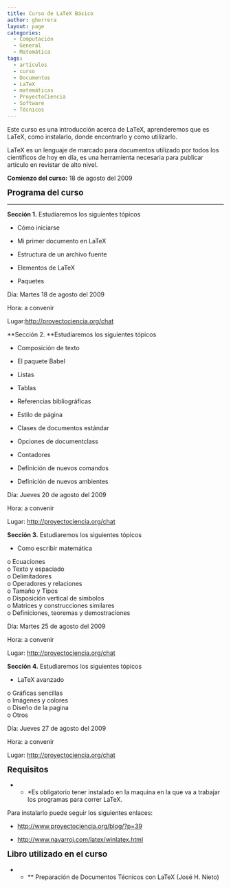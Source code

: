 ```yaml
---
title: Curso de LaTeX Básico
author: gherrera
layout: page
categories:
  - Computación
  - General
  - Matemática
tags:
  - artículos
  - curso
  - Documentos
  - LaTeX
  - matemáticas
  - ProyectoCiencia
  - Software
  - Técnicos
---
```

Este curso es una introducción acerca de LaTeX, aprenderemos que es LaTeX, como instalarlo, donde encontrarlo y como utilizarlo.

LaTeX es un lenguaje de marcado para documentos utilizado por todos los científicos de hoy en día, es una herramienta necesaria para publicar articulo en revistar de alto nivel.

**Comienzo del curso:** 18 de agosto del 2009

<span style="font-size: 14pt; line-height: 1.3em;"><strong>Programa del curso</strong></span>

* * *

**Sección 1.** Estudiaremos los siguientes tópicos</p> 

* Cómo iniciarse

* Mi primer documento en LaTeX

* Estructura de un archivo fuente

* Elementos de LaTeX

* Paquetes

Día: Martes 18 de agosto del 2009

Hora: a convenir

Lugar:<a href="http://proyectociencia.org/chat" target="_blank">http://proyectociencia.org/chat</a>

**Sección 2. **Estudiaremos los siguientes tópicos

* Composición de texto

* El paquete Babel

* Listas

* Tablas

* Referencias bibliográficas

* Estilo de página

* Clases de documentos estándar

* Opciones de documentclass

* Contadores

* Definición de nuevos comandos

* Definición de nuevos ambientes

Día: Jueves 20 de agosto del 2009

Hora: a convenir

Lugar: <a href="http://proyectociencia.org/chat" target="_blank">http://proyectociencia.org/chat</a>

**Sección 3.** Estudiaremos los siguientes tópicos

* Como escribir matemática

o Ecuaciones  
o Texto y espaciado  
o Delimitadores  
o Operadores y relaciones  
o Tamaño y Tipos  
o Disposición vertical de símbolos  
o Matrices y construcciones similares  
o Definiciones, teoremas y demostraciones

Día: Martes 25 de agosto del 2009

Hora: a convenir

Lugar: <a href="http://proyectociencia.org/chat" target="_blank">http://proyectociencia.org/chat</a>

**Sección 4.** Estudiaremos los siguientes tópicos

* LaTeX avanzado

o Gráficas sencillas  
o Imágenes y colores  
o Diseño de la pagina  
o Otros

Día: Jueves 27 de agosto del 2009

Hora: a convenir

Lugar: <a href="http://proyectociencia.org/chat" target="_blank">http://proyectociencia.org/chat</a>

**<span style="font-size: 14pt; line-height: 1.3em;">Requisitos</span>**

* * *Es obligatorio tener instalado en la maquina en la que va a trabajar los programas para correr LaTeX.</p> 

Para instalarlo puede seguir los siguientes enlaces:

* <a href="../?p=39" target="_blank">http://www.proyectociencia.org/blog/?p=39</a>

* <a href="http://www.navarroj.com/latex/winlatex.html" target="_blank">http://www.navarroj.com/latex/winlatex.html</a>

**<span style="font-size: 14pt; line-height: 1.3em;">Libro utilizado en el curso</span>**

* * ** Preparación de Documentos Técnicos con LaTeX (José H. Nieto)</p>
